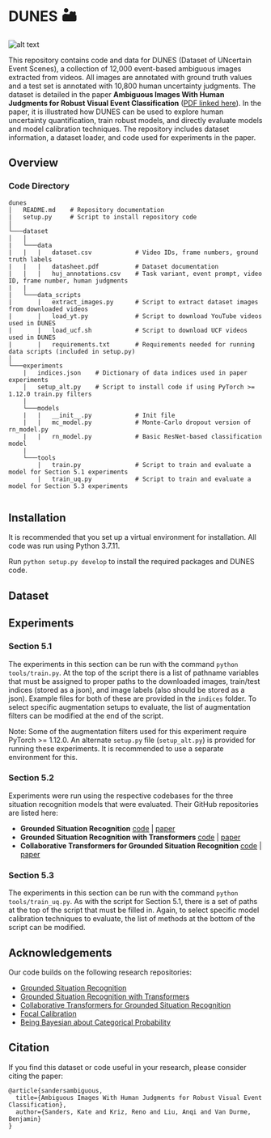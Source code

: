 # DUNES 🏜
![alt text](https://www.cs.jhu.edu/~ksanders/dai_title_im.png)

This repository contains code and data for DUNES (Dataset of UNcertain Event Scenes), a collection of 12,000 event-based ambiguous images extracted from videos. All images are annotated with ground truth values and a test set is annotated with 10,800 human uncertainty judgments. The dataset is detailed in the paper **Ambiguous Images With Human Judgments for Robust Visual Event Classification** ([PDF linked here](https://openreview.net/forum?id=6Hl7XoPNAVX)). In the paper, it is illustrated how DUNES can be used to explore human uncertainty quantification, train robust models, and directly evaluate models and model calibration techniques. The repository includes dataset information, a dataset loader, and code used for experiments in the paper.

## Overview
### Code Directory
```
dunes
│   README.md    # Repository documentation
|   setup.py     # Script to install repository code
│   
└───dataset
│   │   
|   └───data
|   |   |   dataset.csv            # Video IDs, frame numbers, ground truth labels
|   |   |   datasheet.pdf          # Dataset documentation
|   |   |   huj_annotations.csv    # Task variant, event prompt, video ID, frame number, human judgments
|   |
|   └───data_scripts
|       |   extract_images.py      # Script to extract dataset images from downloaded videos
|       |   load_yt.py             # Script to download YouTube videos used in DUNES
|       |   load_ucf.sh            # Script to download UCF videos used in DUNES
|       |   requirements.txt       # Requirements needed for running data scripts (included in setup.py)
│
└───experiments
    |   indices.json    # Dictionary of data indices used in paper experiments
    │   setup_alt.py    # Script to install code if using PyTorch >= 1.12.0 train.py filters
    |
    └───models
    |   |   __init__.py            # Init file
    |   |   mc_model.py            # Monte-Carlo dropout version of rn_model.py
    |   |   rn_model.py            # Basic ResNet-based classification model
    |
    └───tools
        |   train.py               # Script to train and evaluate a model for Section 5.1 experiments
        |   train_uq.py            # Script to train and evaluate a model for Section 5.3 experiments
    
```

## Installation

It is recommended that you set up a virtual environment for installation. All code was run using Python 3.7.11. 

Run `python setup.py develop` to install the required packages and DUNES code.

## Dataset


## Experiments
### Section 5.1
The experiments in this section can be run with the command `python tools/train.py`. At the top of the script there is a list of pathname variables that must be assigned to proper paths to the downloaded images, train/test indices (stored as a json), and image labels (also should be stored as a json). Example files for both of these are provided in the `indices` folder. To select specific augmentation setups to evaluate, the list of augmentation filters can be modified at the end of the script.

Note: Some of the augmentation filters used for this experiment require PyTorch >= 1.12.0. An alternate `setup.py` file (`setup_alt.py`) is provided for running these experiments. It is recommended to use a separate environment for this.

### Section 5.2
Experiments were run using the respective codebases for the three situation recognition models that were evaluated. Their GitHub repositories are listed here:

- **Grounded Situation Recognition**  [code](https://github.com/allenai/swig) | [paper](https://arxiv.org/abs/2003.12058)
- **Grounded Situation Recognition with Transformers**  [code](https://github.com/jhcho99/gsrtr) | [paper](https://arxiv.org/abs/2111.10135)
- **Collaborative Transformers for Grounded Situation Recognition**  [code](https://github.com/jhcho99/CoFormer) | [paper](https://arxiv.org/abs/2203.16518)

### Section 5.3
The experiments in this section can be run with the command `python tools/train_uq.py`. As with the script for Section 5.1, there is a set of paths at the top of the script that must be filled in. Again, to select specific model calibration techniques to evaluate, the list of methods at the bottom of the script can be modified.

## Acknowledgements
Our code builds on the following research repositories:
- [Grounded Situation Recognition](https://github.com/allenai/swig)
- [Grounded Situation Recognition with Transformers](https://github.com/jhcho99/gsrtr)
- [Collaborative Transformers for Grounded Situation Recognition](https://github.com/jhcho99/CoFormer)
- [Focal Calibration](https://github.com/torrvision/focal_calibration)
- [Being Bayesian about Categorical Probability](https://github.com/tjoo512/belief-matching-framework)

## Citation
If you find this dataset or code useful in your research, please consider citing the paper:
```
@article{sandersambiguous,
  title={Ambiguous Images With Human Judgments for Robust Visual Event Classification},
  author={Sanders, Kate and Kriz, Reno and Liu, Anqi and Van Durme, Benjamin}
}
```
